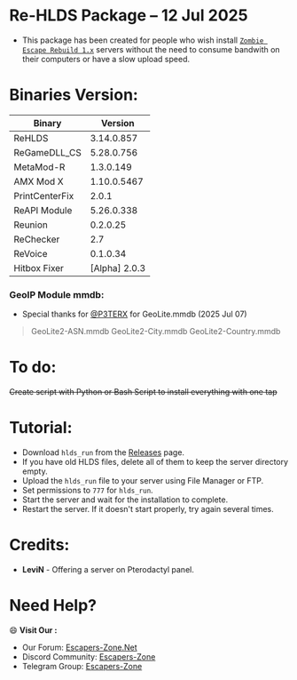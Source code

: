 # Re-HLDS Package – 12 Jul 2025
- This package has been created for people who wish install [`Zombie Escape Rebuild 1.x`](https://github.com/z0h1r-LK/Zombie_Escape/) servers without the need to consume bandwith on their computers or have a slow upload speed.

# Binaries Version:
| Binary | Version |
| - | - |
| ReHLDS | 3.14.0.857 |
| ReGameDLL_CS | 5.28.0.756 |
| MetaMod-R | 1.3.0.149 |
| AMX Mod X | 1.10.0.5467 |
| PrintCenterFix | 2.0.1 |
| ReAPI Module | 5.26.0.338 |
| Reunion | 0.2.0.25 |
| ReChecker | 2.7 |
| ReVoice | 0.1.0.34 |
| Hitbox Fixer | \[Alpha\] 2.0.3 |

### GeoIP Module mmdb:
- Special thanks for [@P3TERX](https://github.com/P3TERX) for GeoLite.mmdb (2025 Jul 07)
> GeoLite2-ASN.mmdb
> GeoLite2-City.mmdb
> GeoLite2-Country.mmdb

# To do:
~~Create script with Python or Bash Script to install everything with one tap~~

# Tutorial:
* Download `hlds_run` from the [Releases](https://github.com/z0h1r-LK/ze-rehlds_pack/releases/latest) page.
* If you have old HLDS files, delete all of them to keep the server directory empty.
* Upload the `hlds_run` file to your server using File Manager or FTP.
* Set permissions to `777` for `hlds_run`.
* Start the server and wait for the installation to complete.
* Restart the server. If it doesn't start properly, try again several times.

# Credits:
- **LeviN** - Offering a server on Pterodactyl panel.

# Need Help?
:smile: **Visit Our :**
* Our Forum: [Escapers-Zone.Net](https://escapers-zone.net)
* Discord Community: [Escapers-Zone](https://discord.gg/fDRPN3EpqZ "https://discord.gg/fDRPN3EpqZ")
* Telegram Group: [Escapers-Zone](https://t.me/escapers_zone)
